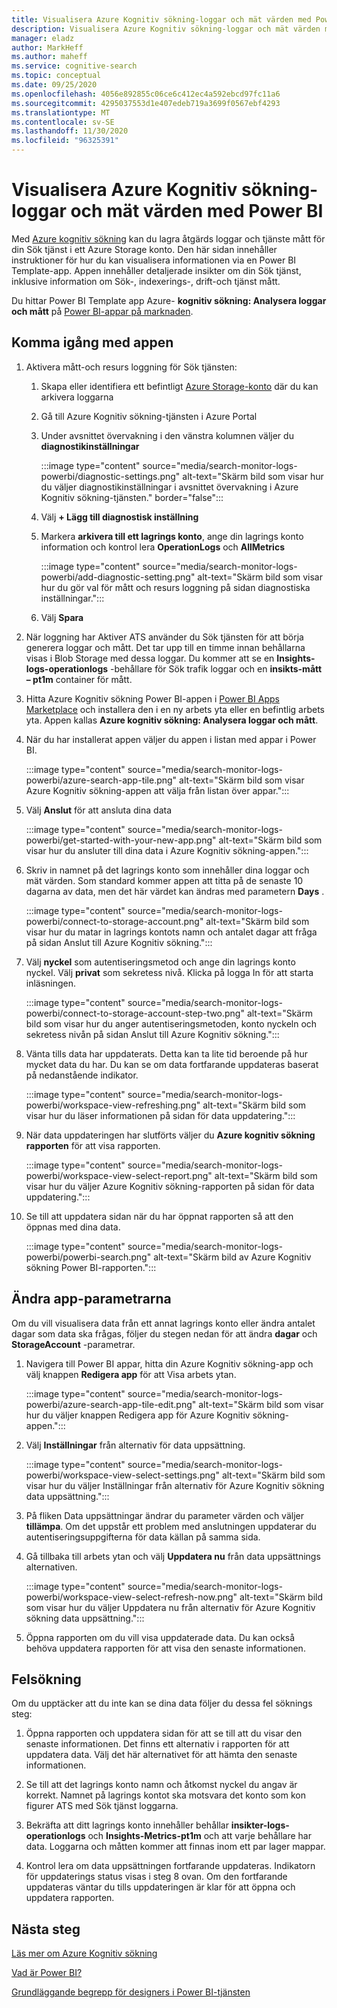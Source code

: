 ```yaml
---
title: Visualisera Azure Kognitiv sökning-loggar och mät värden med Power BI
description: Visualisera Azure Kognitiv sökning-loggar och mät värden med Power BI
manager: eladz
author: MarkHeff
ms.author: maheff
ms.service: cognitive-search
ms.topic: conceptual
ms.date: 09/25/2020
ms.openlocfilehash: 4056e892855c06ce6c412ec4a592ebcd97fc11a6
ms.sourcegitcommit: 4295037553d1e407edeb719a3699f0567ebf4293
ms.translationtype: MT
ms.contentlocale: sv-SE
ms.lasthandoff: 11/30/2020
ms.locfileid: "96325391"
---
```

# <a name="visualize-azure-cognitive-search-logs-and-metrics-with-power-bi"></a>Visualisera Azure Kognitiv sökning-loggar och mät värden med Power BI
Med [Azure kognitiv sökning](./search-what-is-azure-search.md) kan du lagra åtgärds loggar och tjänste mått för din Sök tjänst i ett Azure Storage konto. Den här sidan innehåller instruktioner för hur du kan visualisera informationen via en Power BI Template-app. Appen innehåller detaljerade insikter om din Sök tjänst, inklusive information om Sök-, indexerings-, drift-och tjänst mått.

Du hittar Power BI Template app Azure- **kognitiv sökning: Analysera loggar och mått** på [Power BI-appar på marknaden](https://appsource.microsoft.com/marketplace/apps).

## <a name="how-to-get-started-with-the-app"></a>Komma igång med appen

1. Aktivera mått-och resurs loggning för Sök tjänsten:

    1. Skapa eller identifiera ett befintligt [Azure Storage-konto](../storage/common/storage-account-create.md) där du kan arkivera loggarna
    1. Gå till Azure Kognitiv sökning-tjänsten i Azure Portal
    1. Under avsnittet övervakning i den vänstra kolumnen väljer du **diagnostikinställningar**

        :::image type="content" source="media/search-monitor-logs-powerbi/diagnostic-settings.png" alt-text="Skärm bild som visar hur du väljer diagnostikinställningar i avsnittet övervakning i Azure Kognitiv sökning-tjänsten." border="false":::

    1. Välj **+ Lägg till diagnostisk inställning**
    1. Markera **arkivera till ett lagrings konto**, ange din lagrings konto information och kontrol lera **OperationLogs** och **AllMetrics**

        :::image type="content" source="media/search-monitor-logs-powerbi/add-diagnostic-setting.png" alt-text="Skärm bild som visar hur du gör val för mått och resurs loggning på sidan diagnostiska inställningar.":::
    1. Välj **Spara**

1. När loggning har Aktiver ATS använder du Sök tjänsten för att börja generera loggar och mått. Det tar upp till en timme innan behållarna visas i Blob Storage med dessa loggar. Du kommer att se en **Insights-logs-operationlogs** -behållare för Sök trafik loggar och en **insikts-mått – pt1m** container för mått.

1. Hitta Azure Kognitiv sökning Power BI-appen i [Power BI Apps Marketplace](https://appsource.microsoft.com/marketplace/apps) och installera den i en ny arbets yta eller en befintlig arbets yta. Appen kallas **Azure kognitiv sökning: Analysera loggar och mått**.

1. När du har installerat appen väljer du appen i listan med appar i Power BI.

    :::image type="content" source="media/search-monitor-logs-powerbi/azure-search-app-tile.png" alt-text="Skärm bild som visar Azure Kognitiv sökning-appen att välja från listan över appar.":::

1. Välj **Anslut** för att ansluta dina data

    :::image type="content" source="media/search-monitor-logs-powerbi/get-started-with-your-new-app.png" alt-text="Skärm bild som visar hur du ansluter till dina data i Azure Kognitiv sökning-appen.":::

1. Skriv in namnet på det lagrings konto som innehåller dina loggar och mät värden. Som standard kommer appen att titta på de senaste 10 dagarna av data, men det här värdet kan ändras med parametern **Days** .

    :::image type="content" source="media/search-monitor-logs-powerbi/connect-to-storage-account.png" alt-text="Skärm bild som visar hur du matar in lagrings kontots namn och antalet dagar att fråga på sidan Anslut till Azure Kognitiv sökning.":::

1. Välj **nyckel** som autentiseringsmetod och ange din lagrings konto nyckel. Välj **privat** som sekretess nivå. Klicka på logga In för att starta inläsningen.

    :::image type="content" source="media/search-monitor-logs-powerbi/connect-to-storage-account-step-two.png" alt-text="Skärm bild som visar hur du anger autentiseringsmetoden, konto nyckeln och sekretess nivån på sidan Anslut till Azure Kognitiv sökning.":::

1. Vänta tills data har uppdaterats. Detta kan ta lite tid beroende på hur mycket data du har. Du kan se om data fortfarande uppdateras baserat på nedanstående indikator.

    :::image type="content" source="media/search-monitor-logs-powerbi/workspace-view-refreshing.png" alt-text="Skärm bild som visar hur du läser informationen på sidan för data uppdatering.":::

1. När data uppdateringen har slutförts väljer du **Azure kognitiv sökning rapporten** för att visa rapporten.

    :::image type="content" source="media/search-monitor-logs-powerbi/workspace-view-select-report.png" alt-text="Skärm bild som visar hur du väljer Azure Kognitiv sökning-rapporten på sidan för data uppdatering.":::

1. Se till att uppdatera sidan när du har öppnat rapporten så att den öppnas med dina data.

    :::image type="content" source="media/search-monitor-logs-powerbi/powerbi-search.png" alt-text="Skärm bild av Azure Kognitiv sökning Power BI-rapporten.":::

## <a name="how-to-change-the-app-parameters"></a>Ändra app-parametrarna
Om du vill visualisera data från ett annat lagrings konto eller ändra antalet dagar som data ska frågas, följer du stegen nedan för att ändra **dagar** och **StorageAccount** -parametrar.

1. Navigera till Power BI appar, hitta din Azure Kognitiv sökning-app och välj knappen **Redigera app** för att Visa arbets ytan.

    :::image type="content" source="media/search-monitor-logs-powerbi/azure-search-app-tile-edit.png" alt-text="Skärm bild som visar hur du väljer knappen Redigera app för Azure Kognitiv sökning-appen.":::

1. Välj **Inställningar** från alternativ för data uppsättning.

    :::image type="content" source="media/search-monitor-logs-powerbi/workspace-view-select-settings.png" alt-text="Skärm bild som visar hur du väljer Inställningar från alternativ för Azure Kognitiv sökning data uppsättning.":::

1. På fliken Data uppsättningar ändrar du parameter värden och väljer **tillämpa**. Om det uppstår ett problem med anslutningen uppdaterar du autentiseringsuppgifterna för data källan på samma sida.

1. Gå tillbaka till arbets ytan och välj **Uppdatera nu** från data uppsättnings alternativen.

    :::image type="content" source="media/search-monitor-logs-powerbi/workspace-view-select-refresh-now.png" alt-text="Skärm bild som visar hur du väljer Uppdatera nu från alternativ för Azure Kognitiv sökning data uppsättning.":::

1. Öppna rapporten om du vill visa uppdaterade data. Du kan också behöva uppdatera rapporten för att visa den senaste informationen.

## <a name="troubleshooting"></a>Felsökning
Om du upptäcker att du inte kan se dina data följer du dessa fel söknings steg:

1. Öppna rapporten och uppdatera sidan för att se till att du visar den senaste informationen. Det finns ett alternativ i rapporten för att uppdatera data. Välj det här alternativet för att hämta den senaste informationen.

1. Se till att det lagrings konto namn och åtkomst nyckel du angav är korrekt. Namnet på lagrings kontot ska motsvara det konto som kon figurer ATS med Sök tjänst loggarna.

1. Bekräfta att ditt lagrings konto innehåller behållar **insikter-logs-operationlogs** och **Insights-Metrics-pt1m** och att varje behållare har data. Loggarna och måtten kommer att finnas inom ett par lager mappar.

1. Kontrol lera om data uppsättningen fortfarande uppdateras. Indikatorn för uppdaterings status visas i steg 8 ovan. Om den fortfarande uppdateras väntar du tills uppdateringen är klar för att öppna och uppdatera rapporten.

## <a name="next-steps"></a>Nästa steg
[Läs mer om Azure Kognitiv sökning](./index.yml)

[Vad är Power BI?](/power-bi/fundamentals/power-bi-overview)

[Grundläggande begrepp för designers i Power BI-tjänsten](/power-bi/service-basic-concepts)